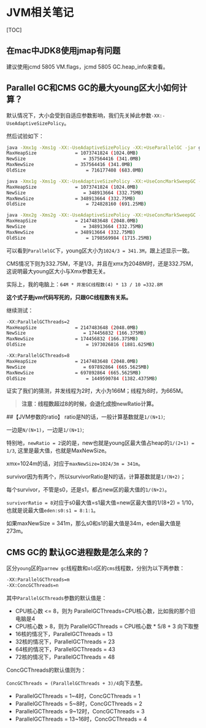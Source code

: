 # JVM相关笔记

[TOC]

## 在mac中JDK8使用jmap有问题

建议使用jcmd 5805 VM.flags，jcmd 5805 GC.heap_info来查看。

## Parallel GC和CMS GC的最大young区大小如何计算？

默认情况下，大小会受到自适应参数影响，我们先关掉此参数`-XX:-UseAdaptiveSizePolicy`。

然后试验如下：

```bash
java -Xmx1g -Xms1g -XX:-UseAdaptiveSizePolicy -XX:+UseParallelGC -jar gateway-server-0.0.1-SNAPSHOT.jar
MaxHeapSize              = 1073741824 (1024.0MB)
NewSize                     = 357564416 (341.0MB)
MaxNewSize               = 357564416 (341.0MB)
OldSize                      = 716177408 (683.0MB)

java -Xmx1g -Xms1g -XX:-UseAdaptiveSizePolicy -XX:+UseConcMarkSweepGC -jar gateway-server-0.0.1-SNAPSHOT.jar
MaxHeapSize              = 1073741824 (1024.0MB)
NewSize                     = 348913664 (332.75MB)
MaxNewSize               = 348913664 (332.75MB)
OldSize                      = 724828160 (691.25MB)

java -Xmx2g -Xms2g -XX:-UseAdaptiveSizePolicy -XX:+UseConcMarkSweepGC -jar gateway-server-0.0.1-SNAPSHOT.jar
MaxHeapSize              = 2147483648 (2048.0MB)
NewSize                     = 348913664 (332.75MB)
MaxNewSize               = 348913664 (332.75MB)
OldSize                      = 1798569984 (1715.25MB)
```

可以看到`ParallelGC`下，young区大小为`1024/3 = 341.3M`，跟上述显示一致。

CMS情况下则为332.75M，不是1/3，并且在xmx为2048M时，还是332.75M，这说明最大young区大小与Xmx参数无关。

实际上，我的电脑上：`64M * 并发GC线程数(4) * 13 / 10 =332.8M`

**这个式子是jvm代码写死的，只跟GC线程数有关系。**

继续测试：

```bash
-XX:ParallelGCThreads=2
MaxHeapSize              = 2147483648 (2048.0MB)
NewSize                     = 174456832 (166.375MB)
MaxNewSize               = 174456832 (166.375MB)
OldSize                      = 1973026816 (1881.625MB)

-XX:ParallelGCThreads=8
MaxHeapSize              = 2147483648 (2048.0MB)
NewSize                     = 697892864 (665.5625MB)
MaxNewSize               = 697892864 (665.5625MB)
OldSize                      = 1449590784 (1382.4375MB)
```

证实了我们的猜测，并发线程为2时，大小为166M；线程为8时，为665M。

> **注意：线程数超过8的时候，会退化成按newRatio计算。**

##【JVM参数的ratio】
ratio是N的话，一般计算基数就是`1/(N+1)`;

一边是`N/(N+1)`，一边是`1/(N+1)`;

特别地，`newRatio = 2`说的是，new也就是young区最大值占heap的`1/(2+1) = 1/3`, 这里是最大值，也就是MaxNewSize。

xmx=1024m的话，对应于`maxNewSize=1024/3m = 341m`。

survivor因为有两个，所以survivorRatio是N的话，计算基数就是`1/(N+2)`；

每个survivor，不管是s0，还是s1，都占new区的最大值的`1/(N+2)`。

`survivorRatio = 8`对应于s0最大值=s1最大值=new区最大值的1/(8+2) = 1/10，也就是说最大值`eden:s0:s1 = 8:1:1`。

如果maxNewSize = 341m，那么s0和s1的最大值是34m，eden最大值是273m。

## CMS GC的 默认GC进程数是怎么来的？

区分`young`区的`parnew gc`线程数和`old`区的`cms`线程数，分别为以下两参数：
```bash
-XX:ParallelGCThreads=m
-XX:ConcGCThreads=n
```

其中`ParallelGCThreads`参数的默认值是：

- CPU核心数 <= 8，则为 ParallelGCThreads=CPU核心数，比如我的那个旧电脑是4
- CPU核心数 > 8，则为 ParallelGCThreads = CPU核心数 * 5/8 + 3 向下取整
- 16核的情况下，ParallelGCThreads = 13
- 32核的情况下，ParallelGCThreads = 23
- 64核的情况下，ParallelGCThreads = 43
- 72核的情况下，ParallelGCThreads = 48

ConcGCThreads的默认值则为：

`ConcGCThreads = (ParallelGCThreads + 3)/4`向下去整。

- ParallelGCThreads = 1~4时，ConcGCThreads = 1
- ParallelGCThreads = 5~8时，ConcGCThreads = 2
- ParallelGCThreads = 9~12时，ConcGCThreads = 3
- ParallelGCThreads = 13~16时，ConcGCThreads = 4

